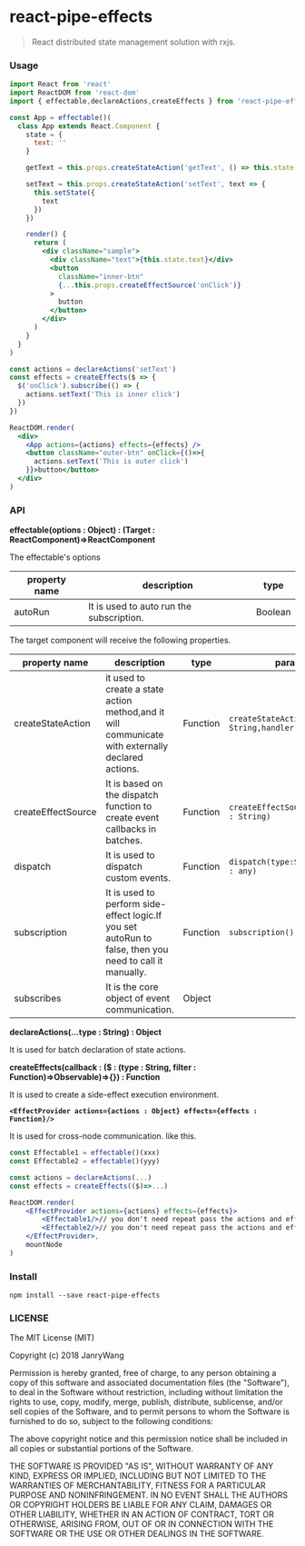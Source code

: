 # react-pipe-effects

> React distributed state management solution with rxjs.

### Usage

```jsx
import React from 'react'
import ReactDOM from 'react-dom'
import { effectable,declareActions,createEffects } from 'react-pipe-effects'

const App = effectable()(
  class App extends React.Component {
    state = {
      text: ''
    }

    getText = this.props.createStateAction('getText', () => this.state.text)

    setText = this.props.createStateAction('setText', text => {
      this.setState({
        text
      })
    })

    render() {
      return (
        <div className="sample">
          <div className="text">{this.state.text}</div>
          <button
            className="inner-btn"
            {...this.props.createEffectSource('onClick')}
          >
            button
          </button>
        </div>
      )
    }
  }
)

const actions = declareActions('setText')
const effects = createEffects($ => {
  $('onClick').subscribe(() => {
    actions.setText('This is inner click')
  })
})

ReactDOM.render(
  <div>
    <App actions={actions} effects={effects} />
    <button className="outer-btn" onClick={()=>{
      actions.setText('This is outer click')
    }}>button</button>
  </div>
)
```

### API

**effectable(options : Object) : (Target : ReactComponent)=>ReactComponent**

The effectable's options

| property name | description                              | type    |
| ------------- | ---------------------------------------- | ------- |
| autoRun       | It is used to auto run the subscription. | Boolean |

The target component will receive the following properties.

| property name      | description                                                  | type     | params                                                |
| ------------------ | ------------------------------------------------------------ | -------- | ----------------------------------------------------- |
| createStateAction  | it used to create a state action method,and it will communicate with externally declared actions. | Function | `createStateAction(type : String,handler : Function)` |
| createEffectSource | It is based on the dispatch function to create event callbacks in batches. | Function | `createEffectSource(...type : String)`                |
| dispatch           | It is used to dispatch custom events.                        | Function | `dispatch(type:String,..args : any)`                  |
| subscription       | It is used to perform side-effect logic.If you set autoRun to false, then you need to call it manually. | Function | `subscription()`                                      |
| subscribes         | It is the core object of event communication.                | Object   |                                                       |



**declareActions(...type : String) : Object**

It is used for batch declaration of state actions.



**createEffects(callback : ($ : (type : String, filter : Function)=>Observable)=>{}) : Function**

It is used to create a side-effect execution environment.



**`<EffectProvider actions={actions : Object} effects={effects : Function}/>`**

It is used for cross-node communication. like this.

```jsx
const Effectable1 = effectable()(xxx)
const Effectable2 = effectable()(yyy)

const actions = declareActions(...)
const effects = createEffects(($)=>...)                               

ReactDOM.render(                                
    <EffectProvider actions={actions} effects={effects}>                                 
        <Effectable1/>// you don't need repeat pass the actions and effects
        <Effectable2/>// you don't need repeat pass the actions and effects
    </EffectProvider>,
    mountNode
)
```





### Install

```
npm install --save react-pipe-effects
```

### LICENSE

The MIT License (MIT)

Copyright (c) 2018 JanryWang

Permission is hereby granted, free of charge, to any person obtaining a copy of
this software and associated documentation files (the "Software"), to deal in
the Software without restriction, including without limitation the rights to
use, copy, modify, merge, publish, distribute, sublicense, and/or sell copies of
the Software, and to permit persons to whom the Software is furnished to do so,
subject to the following conditions:

The above copyright notice and this permission notice shall be included in all
copies or substantial portions of the Software.

THE SOFTWARE IS PROVIDED "AS IS", WITHOUT WARRANTY OF ANY KIND, EXPRESS OR
IMPLIED, INCLUDING BUT NOT LIMITED TO THE WARRANTIES OF MERCHANTABILITY, FITNESS
FOR A PARTICULAR PURPOSE AND NONINFRINGEMENT. IN NO EVENT SHALL THE AUTHORS OR
COPYRIGHT HOLDERS BE LIABLE FOR ANY CLAIM, DAMAGES OR OTHER LIABILITY, WHETHER
IN AN ACTION OF CONTRACT, TORT OR OTHERWISE, ARISING FROM, OUT OF OR IN
CONNECTION WITH THE SOFTWARE OR THE USE OR OTHER DEALINGS IN THE SOFTWARE.
